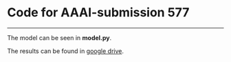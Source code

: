 # Code for AAAI-submission 577
***
The model can be seen in **model.py**.

The results can be found in [google drive](https://drive.google.com/file/d/1Dle25GZ9hiLJf0rS1wnpjz7FtXYCLuRJ/view?usp=sharing).
